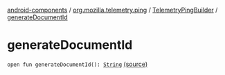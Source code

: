 [android-components](../../index.md) / [org.mozilla.telemetry.ping](../index.md) / [TelemetryPingBuilder](index.md) / [generateDocumentId](./generate-document-id.md)

# generateDocumentId

`open fun generateDocumentId(): `[`String`](https://kotlinlang.org/api/latest/jvm/stdlib/kotlin/-string/index.html) [(source)](https://github.com/mozilla-mobile/android-components/blob/master/components/service/telemetry/src/main/java/org/mozilla/telemetry/ping/TelemetryPingBuilder.java#L96)